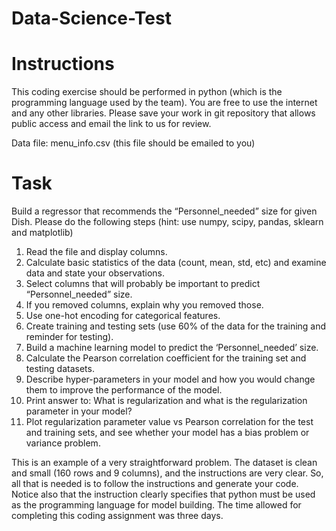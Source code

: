# Data-Science-Test

# Instructions
This coding exercise should be performed in python (which is the programming language used by the team). You are free to use the internet and any other libraries. Please save your work in git repository that allows public access and email the link to us for review.

Data file: menu_info.csv (this file should be emailed to you)

# Task
Build a regressor that recommends the “Personnel_needed” size for given Dish. Please do the following steps (hint: use numpy, scipy, pandas, sklearn and matplotlib)

1. Read the file and display columns.
2. Calculate basic statistics of the data (count, mean, std, etc) and examine data and state your observations.
3. Select columns that will probably be important to predict “Personnel_needed” size.
4. If you removed columns, explain why you removed those.
5. Use one-hot encoding for categorical features.
6. Create training and testing sets (use 60% of the data for the training and reminder for testing).
7. Build a machine learning model to predict the ‘Personnel_needed’ size.
8. Calculate the Pearson correlation coefficient for the training set and testing datasets.
9. Describe hyper-parameters in your model and how you would change them to improve the performance of the model.
10. Print answer to: What is regularization and what is the regularization parameter in your model?
11. Plot regularization parameter value vs Pearson correlation for the test and training sets, and see whether your model has a bias problem or variance problem.

This is an example of a very straightforward problem. The dataset is clean and small (160 rows and 9 columns), and the instructions are very clear. So, all that is needed is to follow the instructions and generate your code. Notice also that the instruction clearly specifies that python must be used as the programming language for model building. The time allowed for completing this coding assignment was three days.
